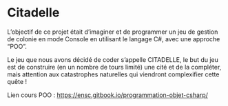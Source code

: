 # Citadelle

L’objectif de ce projet était d’imaginer et de programmer un jeu de gestion de colonie en mode Console en utilisant le langage C#, avec une approche “POO”.
 
Le jeu que nous avons décidé de coder s’appelle CITADELLE, le but du jeu est de construire (en un nombre de tours limité) une cité et de la compléter, mais attention aux catastrophes naturelles qui viendront complexifier cette quête !

Lien cours POO : https://ensc.gitbook.io/programmation-objet-csharp/
